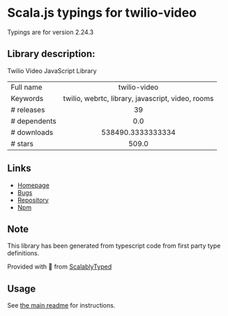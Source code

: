 
# Scala.js typings for twilio-video

Typings are for version 2.24.3

## Library description:
Twilio Video JavaScript Library

|                    |                 |
| ------------------ | :-------------: |
| Full name          | twilio-video |
| Keywords           | twilio, webrtc, library, javascript, video, rooms |
| # releases         | 39 |
| # dependents       | 0.0 |
| # downloads        | 538490.3333333334 |
| # stars            | 509.0 |

## Links
- [Homepage](https://twilio.com)
- [Bugs](https://github.com/twilio/twilio-video.js/issues)
- [Repository](https://github.com/twilio/twilio-video.js)
- [Npm](https://www.npmjs.com/package/twilio-video)
    


## Note
This library has been generated from typescript code from first party type definitions.

Provided with :purple_heart: from [ScalablyTyped](https://github.com/oyvindberg/ScalablyTyped)

## Usage
See [the main readme](../../readme.md) for instructions.


